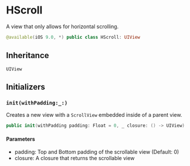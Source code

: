 # HScroll

A view that only allows for horizontal scrolling.

``` swift
@available(iOS 9.0, *) public class HScroll: UIView
```

## Inheritance

`UIView`

## Initializers

### `init(withPadding:_:)`

Creates a new view with a `ScrollView` embedded inside of a parent view.

``` swift
public init(withPadding padding: Float = 0, _ closure: () -> UIView)
```

#### Parameters

  - padding: Top and Bottom padding of the scrollable view (Default: 0)
  - closure: A closure that returns the scrollable view
